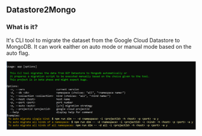 ## Datastore2Mongo

### What is it?
   It's CLI tool to migrate the dataset from the Google Cloud Datastore to MongoDB. It can work eaither on auto mode or manual mode based on the auto flag.
   

![Alt text](https://github.com/anshubana/datastore2mongo/blob/main/screenshots/screenshot1.PNG?raw=true "Title")



